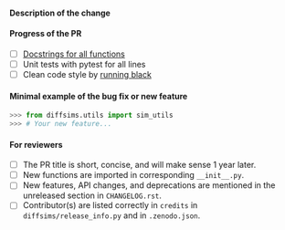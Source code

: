 #### Description of the change


#### Progress of the PR
- [ ] [Docstrings for all functions](https://github.com/numpy/numpy/blob/master/doc/example.py)
- [ ] Unit tests with pytest for all lines
- [ ] Clean code style by [running black](https://diffsims.readthedocs.io/en/latest/contributing.html#get-the-style-right)

#### Minimal example of the bug fix or new feature
```python
>>> from diffsims.utils import sim_utils
>>> # Your new feature...
```

#### For reviewers
<!-- Don't remove the checklist below. -->
- [ ] The PR title is short, concise, and will make sense 1 year later.
- [ ] New functions are imported in corresponding `__init__.py`.
- [ ] New features, API changes, and deprecations are mentioned in the
      unreleased section in `CHANGELOG.rst`.
- [ ] Contributor(s) are listed correctly in `credits` in `diffsims/release_info.py` and
      in `.zenodo.json`.